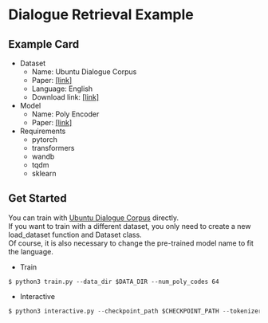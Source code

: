 # Dialogue Retrieval Example
  
## Example Card
  
- Dataset
  - Name: Ubuntu Dialogue Corpus
  - Paper: [[link]](https://arxiv.org/abs/1506.08909)
  - Language: English
  - Download link: [[link]](https://www.dropbox.com/s/2fdn26rj6h9bpvl/ubuntu_data.zip?dl=0)
- Model
  - Name: Poly Encoder
  - Paper: [[link]](https://arxiv.org/abs/1905.01969)  
- Requirements
  - pytorch
  - transformers
  - wandb
  - tqdm  
  - sklearn
  
## Get Started
  
You can train with [Ubuntu Dialogue Corpus](https://arxiv.org/abs/1506.08909) directly.    
If you want to train with a different dataset, you only need to create a new load_dataset function and Dataset class.    
Of course, it is also necessary to change the pre-trained model name to fit the language.  
    
- Train

```
$ python3 train.py --data_dir $DATA_DIR --num_poly_codes 64
```

- Interactive

```python
$ python3 interactive.py --checkpoint_path $CHECKPOINT_PATH --tokenizer_name $TOKENIZER_NAME --candidates_path $CANDIDATES_PATH 
```
